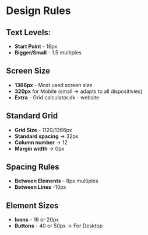 # Design Rules

## Text Levels:
* **Start Point** - 16px
* **Bigger/Small** - 1.5 multiples     
       
     
## Screen Size
* **1366px** - Most used screen size
* **320px** for Mobile (small -> adapts to all dispositivies)
* **Extra** - Grid calculator.dk - website     
     
         
## Standard Grid
* **Grid Size** - 1120/1366px
* **Standard spacing** -> 32px
* **Column number** -> 12
* **Margin width** -> 0px


## Spacing Rules
* **Between Elements** - 8px multiples
* **Between Lines** -10px


## Element Sizes
* **Icons** - 16 or 20px
* **Buttons** - 40 or 50px -> For Desktop